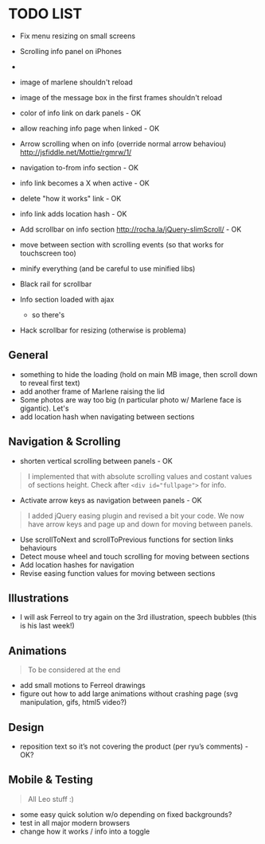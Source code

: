 TODO LIST
========


- Fix menu resizing on small screens
- Scrolling info panel on iPhones
- 




- image of marlene shouldn't reload 
- image of the message box in the first frames shouldn't reload

- color of info link on dark panels - OK
- allow reaching info page when linked - OK
- Arrow scrolling when on info (override normal arrow behaviou)
	http://jsfiddle.net/Mottie/rgmrw/1/

- navigation to-from info section - OK
- info link becomes a X when active - OK
- delete "how it works" link - OK
- info link adds location hash - OK

- Add scrollbar on info section
	http://rocha.la/jQuery-slimScroll/ - OK
- move between section with scrolling events (so that works for touchscreen too)
- minify everything (and be careful to use minified libs)

- Black rail for scrollbar
- Info section loaded with ajax 
	- so there's 
- Hack scrollbar for resizing (otherwise is problema)

General
------

- something to hide the loading (hold on main MB image, then scroll down to reveal first text)
- add another frame of Marlene raising the lid
- Some photos are way too big (n particular photo w/ Marlene face is gigantic). Let's 
- add location hash when navigating between sections

Navigation & Scrolling
--------

- shorten vertical scrolling between panels - OK
>I implemented that with absolute scrolling values and costant values of sections height. Check after `<div id="fullpage">` for info. 
- Activate arrow keys as navigation between panels - OK
>I added jQuery easing plugin and revised a bit your code. We now have arrow keys and page up and down for moving between panels. 
- Use scrollToNext and scrollToPrevious functions for section links behaviours
- Detect mouse wheel and touch scrolling for moving between sections
- Add location hashes for navigation
- Revise easing function values for moving between sections

Illustrations
-----------

- I will ask Ferreol to try again on the 3rd illustration, speech bubbles (this is his last week!)

Animations
---------
>To be considered at the end

- add small motions to Ferreol drawings
- figure out how to add large animations without crashing page (svg manipulation, gifs, html5 video?)

Design
---------

- reposition text so it’s not covering the product (per ryu’s comments) - OK? 

Mobile & Testing
-------

>All Leo stuff :)

- some easy quick solution w/o depending on fixed backgrounds?
- test in all major modern browsers
- change how it works / info into a toggle